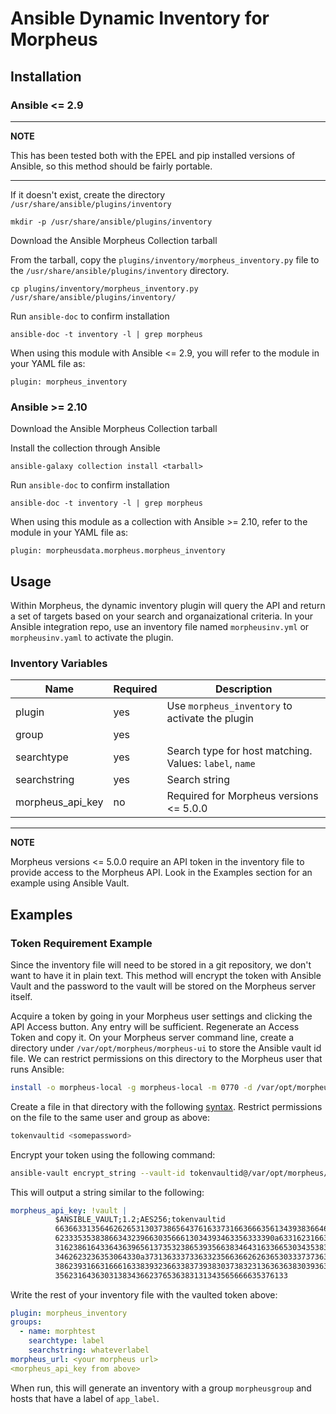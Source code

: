 # Ansible Dynamic Inventory for Morpheus

## Installation

### Ansible <= 2.9
---
**NOTE**

This has been tested both with the EPEL and pip installed versions of Ansible, so
this method should be fairly portable.

---

If it doesn't exist, create the directory `/usr/share/ansible/plugins/inventory`
```
mkdir -p /usr/share/ansible/plugins/inventory
```

Download the Ansible Morpheus Collection tarball

From the tarball, copy the `plugins/inventory/morpheus_inventory.py` file to the `/usr/share/ansible/plugins/inventory` directory.
```
cp plugins/inventory/morpheus_inventory.py /usr/share/ansible/plugins/inventory/
```

Run `ansible-doc` to confirm installation
```
ansible-doc -t inventory -l | grep morpheus
```

When using this module with Ansible <= 2.9, you will refer to the module in your YAML file as:
```
plugin: morpheus_inventory
```

### Ansible >= 2.10

Download the Ansible Morpheus Collection tarball

Install the collection through Ansible
```
ansible-galaxy collection install <tarball>
```

Run `ansible-doc` to confirm installation
```
ansible-doc -t inventory -l | grep morpheus
```

When using this module as a collection with Ansible >= 2.10, refer to the module in your YAML file as:
```
plugin: morpheusdata.morpheus.morpheus_inventory
```

## Usage

Within Morpheus, the dynamic inventory plugin will query the API and return a set of targets based on your search and organaizational criteria.  In your Ansible integration repo, use an inventory file named `morpheusinv.yml` or `morpheusinv.yaml` to activate the plugin.

### Inventory Variables

|Name|Required|Description|
|---|---|---|
|plugin|yes|Use `morpheus_inventory` to activate the plugin|
|group|yes||List used for group definition|
|searchtype|yes|Search type for host matching.  Values: `label`, `name`|
|searchstring|yes|Search string|
|morpheus_api_key|no|Required for Morpheus versions <= 5.0.0|

---
**NOTE**

Morpheus versions <= 5.0.0  require an API token in the inventory file to provide access to the Morpheus API.  Look in the Examples section for an example using Ansible Vault.

## Examples

### Token Requirement Example

Since the inventory file will need to be stored in a git repository, we don't want to have it in plain text.  This method will encrypt the token with Ansible Vault and the password to the vault will be stored on the Morpheus server itself.

Acquire a token by going in your Morpheus user settings and clicking the API Access button.  Any entry will be sufficient.  Regenerate an Access Token and copy it.  On your Morpheus server command line, create a directory under `/var/opt/morpheus/morpheus-ui` to store the Ansible vault id file.  We can restrict permissions on this directory to the Morpheus user that runs Ansible:

```bash
install -o morpheus-local -g morpheus-local -m 0770 -d /var/opt/morpheus/morpheus-ui/ansiblevault
```

Create a file in that directory with the following [syntax](https://docs.ansible.com/ansible/latest/user_guide/vault.html#storing-passwords-in-files). Restrict permissions on the file to the same user and group as above:

```bash
tokenvaultid <somepassword>
```

Encrypt your token using the following command:

```bash
ansible-vault encrypt_string --vault-id tokenvaultid@/var/opt/morpheus/morpheus-ui/ansiblevault/<vaultfile> '<API Token>' --name morpheus_api_key
```

This will output a string similar to the following:

```yaml
morpheus_api_key: !vault |
          $ANSIBLE_VAULT;1.2;AES256;tokenvaultid
          66366331356462626531303738656437616337316636663561343938366466353939343264326330
          6233353538386634323966303566613034393463356333390a633162316637323062343739653966
          31623861643364363965613735323865393566383464316336653034353834616232356664323764
          3462623236353064330a373136333733633235663662626365303337373637396165643761613462
          38623931663166616338393236633837393830373832313636363830393635393965316665326563
          3562316436303138343662376536383131343565666635376133
```

Write the rest of your inventory file with the vaulted token above:

```yaml
plugin: morpheus_inventory
groups:
  - name: morphtest
    searchtype: label
    searchstring: whateverlabel
morpheus_url: <your morpheus url>
<morpheus_api_key from above>
```

When run, this will generate an inventory with a group `morpheusgroup` and hosts that have a label of `app_label`.
